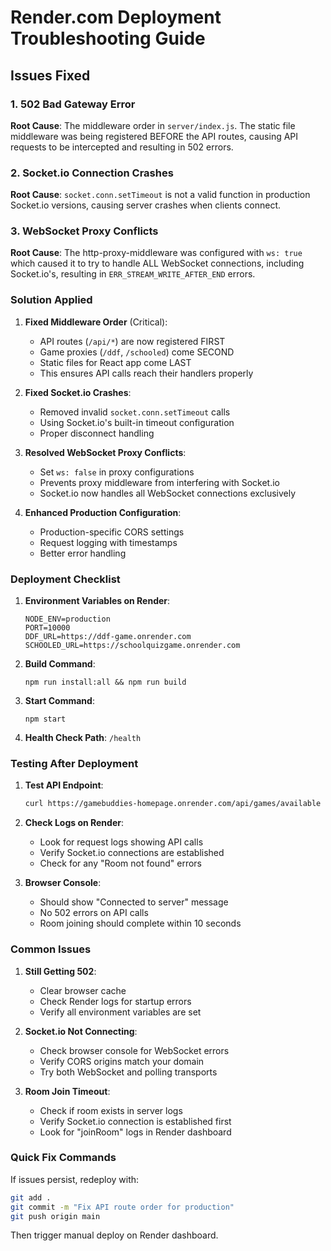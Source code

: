 # Render.com Deployment Troubleshooting Guide

## Issues Fixed

### 1. 502 Bad Gateway Error

**Root Cause**: The middleware order in `server/index.js`. The static file middleware was being registered BEFORE the API routes, causing API requests to be intercepted and resulting in 502 errors.

### 2. Socket.io Connection Crashes

**Root Cause**: `socket.conn.setTimeout` is not a valid function in production Socket.io versions, causing server crashes when clients connect.

### 3. WebSocket Proxy Conflicts

**Root Cause**: The http-proxy-middleware was configured with `ws: true` which caused it to try to handle ALL WebSocket connections, including Socket.io's, resulting in `ERR_STREAM_WRITE_AFTER_END` errors.

### Solution Applied

1. **Fixed Middleware Order** (Critical):
   - API routes (`/api/*`) are now registered FIRST
   - Game proxies (`/ddf`, `/schooled`) come SECOND
   - Static files for React app come LAST
   - This ensures API calls reach their handlers properly

2. **Fixed Socket.io Crashes**:
   - Removed invalid `socket.conn.setTimeout` calls
   - Using Socket.io's built-in timeout configuration
   - Proper disconnect handling

3. **Resolved WebSocket Proxy Conflicts**:
   - Set `ws: false` in proxy configurations
   - Prevents proxy middleware from interfering with Socket.io
   - Socket.io now handles all WebSocket connections exclusively

4. **Enhanced Production Configuration**:
   - Production-specific CORS settings
   - Request logging with timestamps
   - Better error handling

### Deployment Checklist

1. **Environment Variables on Render**:
   ```
   NODE_ENV=production
   PORT=10000
   DDF_URL=https://ddf-game.onrender.com
   SCHOOLED_URL=https://schoolquizgame.onrender.com
   ```

2. **Build Command**:
   ```
   npm run install:all && npm run build
   ```

3. **Start Command**:
   ```
   npm start
   ```

4. **Health Check Path**: `/health`

### Testing After Deployment

1. **Test API Endpoint**:
   ```bash
   curl https://gamebuddies-homepage.onrender.com/api/games/available
   ```

2. **Check Logs on Render**:
   - Look for request logs showing API calls
   - Verify Socket.io connections are established
   - Check for any "Room not found" errors

3. **Browser Console**:
   - Should show "Connected to server" message
   - No 502 errors on API calls
   - Room joining should complete within 10 seconds

### Common Issues

1. **Still Getting 502**:
   - Clear browser cache
   - Check Render logs for startup errors
   - Verify all environment variables are set

2. **Socket.io Not Connecting**:
   - Check browser console for WebSocket errors
   - Verify CORS origins match your domain
   - Try both WebSocket and polling transports

3. **Room Join Timeout**:
   - Check if room exists in server logs
   - Verify Socket.io connection is established first
   - Look for "joinRoom" logs in Render dashboard

### Quick Fix Commands

If issues persist, redeploy with:
```bash
git add .
git commit -m "Fix API route order for production"
git push origin main
```

Then trigger manual deploy on Render dashboard. 